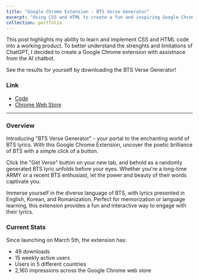 ```yaml
---
title: "Google Chrome Extension - BTS Verse Generator"
excerpt: "Using CSS and HTML to create a fun and inspiring Google Chrome Extension"
collection: portfolio
---
```


This post highlights my ability to learn and implement CSS and HTML code into a working product.  To better understand the strenghts and limitations of ChatGPT, I decided to create a Google Chrome extension with assistnace from the AI chatbot.

See the results for yourself by downloading the BTS Verse Generator!


### Link

* [Code](https://github.com/newing21/BTSverseGenerator)
* [Chrome Web Store](https://chrome.google.com/webstore/detail/bts-verse-generator/kgbpdjipciobloidnmjbaejdekgefehl?hl=en&authuser=0)


---

### Overview

Introducing "BTS Verse Generator" - your portal to the enchanting world of BTS lyrics. With this Google Chrome Extension, uncover the poetic brilliance of BTS with a simple click of a button.

Click the "Get Verse" button on your new tab, and behold as a randomly generated BTS lyric unfolds before your eyes. Whether you're a long-time ARMY or a recent BTS enthusiast, let the power and beauty of their words captivate you.

Immerse yourself in the diverse language of BTS, with lyrics presented in English, Korean, and Romanization. Perfect for memorization or language learning, this extension provides a fun and interactive way to engage with their lyrics.

### Current Stats

Since launching on March 5th, the extension has:
- 49 downloads
- 15 weekly active users
- Users in 5 different countries
- 2,160 impressions across the Google Chrome web store
